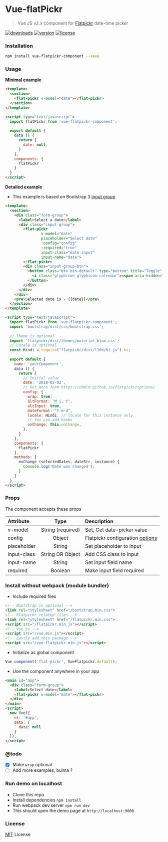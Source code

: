 # Vue-flatPickr

> Vue JS v2.x component for [Flatpickr](https://chmln.github.io/flatpickr/) date-time picker

[![downloads](https://img.shields.io/npm/dt/vue-flatpickr-component.svg)](https://www.npmjs.com/package/vue-flatpickr-component)
[![version](https://img.shields.io/npm/v/vue-flatpickr-component.svg)](https://www.npmjs.com/package/vue-flatpickr-component)
[![license](https://img.shields.io/github/license/ankurk91/vue-flatpickr-component.svg)]()

### Installation
```bash
npm install vue-flatpickr-component --save
```

### Usage
**Minimal example**
```html
<template>
  <section>
    <flat-pickr v-model="date"></flat-pickr>
  </section>
</template>

<script type="text/javascript">
  import flatPickr from 'vue-flatpickr-component';
 
  export default {    
    data () {
      return {
        date: null,       
      }
    },
    components: {
      flatPickr
    }
  }
</script>
```

**Detailed example**
* This example is based on Bootstrap 3 [input group](http://getbootstrap.com/components/#input-groups)
```html
<template>
  <section>
    <div class="form-group">
      <label>Select a date</label>
      <div class="input-group">
        <flat-pickr
                v-model="date"
                placeholder="Select date"
                :config="config"
                :required="true"
                input-class="date-input"
                input-name="date">
        </flat-pickr>
        <div class="input-group-btn">
          <button class="btn btn-default" type="button" title="Toggle" data-toggle>
            <i class="glyphicon glyphicon-calendar"><span aria-hidden="true" class="sr-only">Toggle</span></i>
          </button>
        </div>
      </div>
    </div>
    <pre>Selected date is - {{date}}</pre>
  </section>
</template>

<script type="text/javascript">
  import flatPickr from 'vue-flatpickr-component';
  import 'bootstrap/dist/css/bootstrap.css';
  
  // Theme is optional
  import 'flatpickr/dist/themes/material_blue.css';
  // Locale is optional
  const Hindi = require("flatpickr/dist/l10n/hi.js").hi;
  
  export default {
    name: 'yourComponent',
    data () {
      return {
        // Initial value
        date: '2018-02-02',
        // Get more form https://chmln.github.io/flatpickr/options/
        config: {
          wrap: true,
          altFormat: 'M	j, Y',
          altInput: true,
          dateFormat: "Y-m-d",
          locale: Hindi, // locale for this instance only
          // You can add hooks
          onChange: this.onChange,
        },                
      }
    },
    components: {
      flatPickr
    },
    methods: {
      onChange (selectedDates, dateStr, instance) {
        console.log('Date was changed');
      }
    }
  }
</script>
```

### Props
The component accepts these props

| Attribute    | Type               | Description |
| :---         |     :---:          | :---            |
| v-model      | String (required)  | Set, Get date-picker value |
| config       | Object             | Flatpickr configuration [options](https://chmln.github.io/flatpickr/options/)|
| placeholder  | String             | Set placeholder to input |
| input-class   | String OR Object  | Add CSS class to input  |
| input-name    | String             | Set input field name  |
| required     | Boolean            | Make input field required |

### Install without webpack (module bundler)
* Include required files
```html
<!-- Bootstrap is optional -->
<link rel="stylesheet" href="/bootstrap.min.css">
<!-- Flatpickr related files -->
<link rel="stylesheet" href="/flatpickr.min.css">
<script src="/flatpickr.min.js"></script>
<!-- Vue js -->
<script src="/vue.min.js"></script>
<!-- Lastly add this package -->
<script src="/vue-flatpickr.min.js"></script>
```
* Initialize as global component
```js
Vue.component('flat-pickr', VueFlatpickr.default);
```
* Use the component anywhere in your app
```html
<main id="app">
  <div class="form-group">
    <label>Select date</label>
    <flat-pickr v-model="date"></flat-pickr>
  </div>
</main>
<script>
  new Vue({
    el: '#app',
    data: {
      date: null
    }
  });
</script>
```

### @todo
- [x] Make ``wrap`` optional
- [ ] Add more examples, bulma ?

### Run demo on localhost
* Clone this repo
* Install dependencies
``
npm install
``
* Run webpack dev server
``
npm run dev
``
* This should open the demo page at ``http://localhost:9000``

### License
[MIT](LICENSE.txt) License
